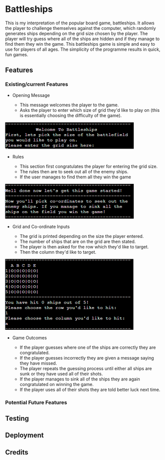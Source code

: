 # Battleships

This is my interpretation of the popular board game, battleships. It allows the player to challenge themselves against the computer, which randomly generates ships depending on the grid size chosen by the player. The player will try guess where all of the ships are hidden and if they manage to find them they win the game.
This battleships game is simple and easy to use for players of all ages. The simplicity of the programme results in quick, fun games.

## Features

### Existing/current Features

* Opening Message

    * This message welcomes the player to the game.
    * Asks the player to enter which size of grid they'd like to play on (this is essentially choosing the difficulty of the game).

![opening message](/assets/images/welcome-message.png)

* Rules

    * This section first congratulates the player for entering the grid size.
    * The rules then are to seek out all of the enemy ships.
    * If the user manages to find them all they win the game 

![rules message](/assets/images/rules-message.png)

* Grid and Co-ordinate Inputs

    * The grid is printed depending on the size the player entered.
    * The number of ships that are on the grid are then stated. 
    * The player is then asked for the row which they'd like to target.
    * Then the column they'd like to target.

![grid and inputs](/assets/images/grid-and-inputs.png)

* Game Outcomes 

    * If the player guesses where one of the ships are correctly they are congratulated.
    * If the player guesses incorrectly they are given a message saying they have missed.
    * The player repeats the guessing process until either all ships are sunk or they have used all of their shots.
    * If the player manages to sink all of the ships they are again congratulated on winning the game.
    * If the player uses all of their shots they are told better luck next time.

### Potential Future Features

## Testing 

## Deployment

## Credits